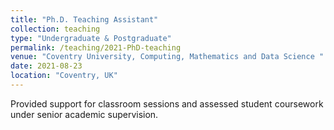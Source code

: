 ```yaml
---
title: "Ph.D. Teaching Assistant"
collection: teaching
type: "Undergraduate & Postgraduate"
permalink: /teaching/2021-PhD-teaching
venue: "Coventry University, Computing, Mathematics and Data Science "
date: 2021-08-23
location: "Coventry, UK"
---
```


Provided support for classroom sessions and assessed student coursework under senior academic supervision.
